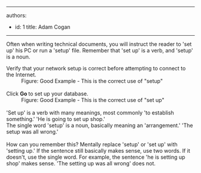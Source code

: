 

---
authors:
  - id: 1
    title: Adam Cogan
---




<span class='intro'> Often when writing technical documents, you will instruct the reader to 'set up' his PC or run a 'setup' file. Remember that 'set up' is a verb, and 'setup' is a noun.<br> </span>

<div>​Verify that your network setup is correct before attempting to connect to the Internet.​</div><dd class="ssw15-rteElement-FigureGood">Figure&#58; Good Example - This is the correct use of &quot;setup&quot;</dd><div><br></div><div>Click <strong>Go </strong>to set up your database.</div><dd class="ssw15-rteElement-FigureGood">Figure&#58; Good Example - This is the correct use of &quot;set up&quot;</dd><div><br></div><div>'Set up' is a verb with many meanings, most commonly 'to establish something.' 'He is going to set up shop.'</div><div>The single word 'setup' is a noun, basically meaning an 'arrangement.' 'The setup was all wrong.'</div><div><br></div><div>How can you remember this? Mentally replace 'setup' or 'set up' with 'setting up.' If the sentence still basically makes sense, use two words. If it doesn't, use the single word. For example, the sentence 'he is setting up shop' makes sense. 'The setting up was all wrong' does not.</div><div><br></div>


